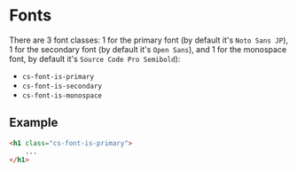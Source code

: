 # Fonts
There are 3 font classes: 1 for the primary font (by default it's `Noto Sans JP`), 1 for the secondary font (by default it's `Open Sans`), and 1 for the monospace font, by default it's `Source Code Pro Semibold`):

- `cs-font-is-primary`
- `cs-font-is-secondary`
- `cs-font-is-monospace`

## Example
```html
<h1 class="cs-font-is-primary">
    ...
</h1>
```
